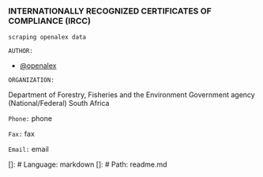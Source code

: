 ### INTERNATIONALLY RECOGNIZED CERTIFICATES OF COMPLIANCE (IRCC)

`scraping openalex data`

 `AUTHOR:`

  - [@openalex](https://twitter.com/openalex_org)

`ORGANIZATION:`

Department of Forestry, Fisheries and the Environment
Government agency (National/Federal)
South Africa

`Phone:` phone

`Fax:` fax

`Email:` email

[]: # Language: markdown
[]: # Path: readme.md
